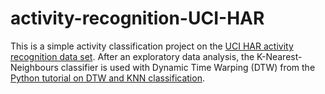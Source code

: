 # activity-recognition-UCI-HAR
This is a simple activity classification project on the [UCI HAR activity recognition data set](https://archive.ics.uci.edu/ml/datasets/Human+Activity+Recognition+Using+Smartphones). After an exploratory data analysis, the K-Nearest-Neighbours classifier is used with Dynamic Time Warping (DTW) from the [Python tutorial on DTW and KNN classification](https://github.com/markdregan/K-Nearest-Neighbors-with-Dynamic-Time-Warping/blob/master/K_Nearest_Neighbor_Dynamic_Time_Warping.ipynb).
